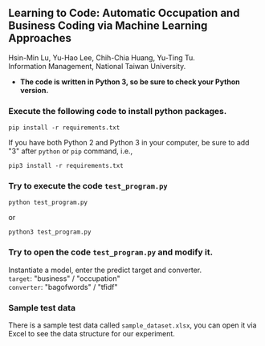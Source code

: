 ## Learning to Code: Automatic Occupation and Business Coding via Machine Learning Approaches<br>
Hsin-Min Lu, Yu-Hao Lee, Chih-Chia Huang, Yu-Ting Tu.<br>
Information Management, National Taiwan University.<br>

- <b>The code is written in Python 3, so be sure to check your Python version.</b>

### Execute the following code to install python packages.
```
pip install -r requirements.txt
```
If you have both Python 2 and Python 3 in your computer, be sure to add "3" after ```python``` or ```pip``` command, i.e., 
```
pip3 install -r requirements.txt
```
### Try to execute the code ```test_program.py```
```
python test_program.py
```
or
```
python3 test_program.py
```

### Try to open the code ```test_program.py``` and modify it.
Instantiate a model, enter the predict target and converter.<br>
```target```: "business" / "occupation"<br>
```converter```: "bagofwords" / "tfidf"<br>

### Sample test data
There is a sample test data called ```sample_dataset.xlsx```, you can open it via Excel to see the data structure for our experiment.
